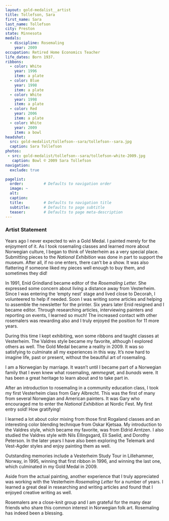 ```yaml
---
layout: gold-medalist__artist
title: Tollefson, Sara
first_name: Sara
last_name: Tollefson
city: Preston
state: Minnesota
medals: 
  - discipline: Rosemaling
    year: 2009
occupation: Retired Home Economics Teacher
life_dates: Born 1937.
ribbons:
  - color: White
    year: 1996
    item: a plate
  - color: Blue
    year: 1998
    item: a plate
  - color: White
    year: 1998
    item: a plate
  - color: Red
    year: 2006
    item: a plate
  - color: White
    year: 2009
    item: a bowl
headshot:
  src: gold-medalist/tollefson--sara/tollefson--sara.jpg
  caption: Sara Tollefson
photos:
 - src: gold-medalist/tollefson--sara/tollefson-white-2009.jpg
   caption: Bowl © 2009 Sara Tollefson
navigation:
  exclude: true

pagelist:
  order:         # Defaults to navigation order  
  image: ~
  alt:
  caption:
  title:         # Defaults to navigation title
  subtitle:      # Defaults to page subtitle
  teaser:        # Defaults to page meta-description  
---
```

### Artist Statement

Years ago I never expected to win a Gold Medal. I painted merely for the enjoyment of it. As I took rosemaling classes and learned more about Norwegian culture, I began to think of Vesterheim as a very special place. Submitting pieces to the _National Exhibition_ was done in part to support the museum. After all, if no one enters, there can’t be a show. It was also flattering if someone liked my pieces well enough to buy them, and sometimes they did!

In 1991, Enid Grindland became editor of the _Rosemaling Letter._ She expressed some concern about living a distance away from Vesterheim. Since I was entering the ‘empty nest’ stage and lived close to Decorah, I volunteered to help if needed. Soon I was writing some articles and helping to assemble the newsletter for the printer. Six years later Enid resigned and I became editor. Through researching articles, interviewing painters and reporting on events, I learned so much! The increased contact with other rosemalers was rewarding also and I truly enjoyed the position for 11 more years.

During this time I kept exhibiting, won some ribbons and taught classes at Vesterheim. The Valdres style became my favorite, although I explored others as well. The Gold Medal became a reality in 2009. It was so satisfying to culminate all my experiences in this way. It’s now hard to imagine life, past or present, without the beautiful art of rosemaling. 

I am a Norwegian by marriage. It wasn’t until I became part of a Norwegian family that I even knew what rosemaling, _rømmegrøt,_ and _bunads_ were. It has been a great heritage to learn about and to take part in.

After an introduction to rosemaling in a community education class, I took my first Vesterheim class from Gary Albrecht. This was the first of many from several Norwegian and American painters. It was Gary who encouraged me to enter the _National Exhibition_ at Nordic Fest. My first entry sold! How gratifying!

I learned a lot about color mixing from those first Rogaland classes and an interesting color blending technique from Oskar Kjetsaa. My introduction to the Valdres style, which became my favorite, was from Eldrid Arntzen. I also studied the Valdres style with Nils Ellingsgard, Eli Saelid, and Dorothy Peterson. In the later years I have also been exploring the Telemark and Vest-Agder styles and enjoy painting them as well. 

Outstanding memories include a Vesterheim Study Tour in Lillehammer, Norway, in 1995, winning that first ribbon in 1996, and winning the last one, which culminated in my Gold Medal in 2009.

Aside from the actual painting, another experience that I truly appreciated was working with the Vesterheim _Rosemaling Letter_ for a number of years. I learned a great deal in researching and writing articles and found that I enjoyed creative writing as well.

Rosemalers are a close-knit group and I am grateful for the many dear friends who share this common interest in Norwegian folk art. Rosemaling has indeed been a blessing. 